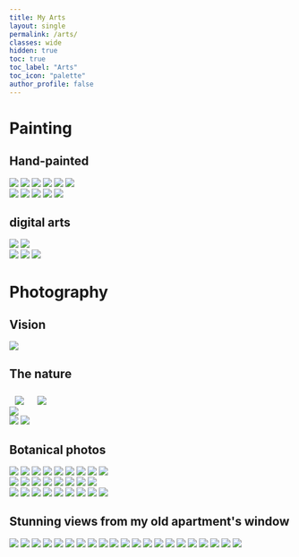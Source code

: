 ```yaml
---
title: My Arts
layout: single
permalink: /arts/
classes: wide
hidden: true
toc: true
toc_label: "Arts"
toc_icon: "palette" 
author_profile: false
---
```

# Painting
## Hand-painted
<div class='column2'>
    <img class="painting" src="/assets/images/arts/hand/01a5abd38dd335b0ca4523ef1f276215ea3904c68b.jpg">
    <img class="painting" src="/assets/images/arts/hand/01d724d8bb2bfa24aafecfb063f7556614b5967323.jpg">
    <img class="painting" src="/assets/images/arts/hand/01e1a930354facc61d494c03b7a3aa1ecd63e9fd11.jpg">
    <img class="painting" src="/assets/images/arts/hand/01f57b4598ffe38271cf77afdd8112d2e871fd0aab.jpg">
    <img class="painting" src="/assets/images/arts/hand/0129e08a7be2e6503fe7584b9786b974fcf70bd35f.jpg">
    <img class="painting" src="/assets/images/arts/hand/01857df4ac4ebbdb77a2068ed6415ea8de284384c0.jpg">
</div>
<div class='column2'>
    <img class="painting" src="/assets/images/arts/hand/0169d160e17ac03f5f16a720f82e14389b8050dcb1.jpg">
    <img class="painting" src="/assets/images/arts/hand/0182b7a701b513a1f6af92cdfffdec89dfe6f09ae0.jpg">
    <img class="painting" src="/assets/images/arts/hand/01101eec8b949eaaf2aab2c2cf258e91e0f27b2450.jpg">
    <img class="painting" src="/assets/images/arts/hand/01778c49fa86970c8e7f57cd13ba7f59e2563745f4.jpg">
    <img class="painting" src="/assets/images/arts/hand/0152b1db29d2e984b4279bb74f127c1184f8c71b38.jpg">
</div>
<div class='row'></div>

## digital arts
<div class='column2'>
    <img class="painting" src="/assets/images/arts/digital/01d6d178e8236c31edce257cadb164e78065d1f505.jpg">
    <img class="painting" src="/assets/images/arts/digital/011afe3d8a52f07e81ad4dbe46c425325b51f16e53.jpg">
</div>
<div class='column2'>
    <img class="painting" src="/assets/images/arts/digital/0134517bd361914711811896165c6e5221277f7a19.jpg">
    <img class="painting" src="/assets/images/arts/digital/0189079edde86a5bb9c8a8cbdd2eb835b9aaecad3b.jpg">
    <img class="painting" src="/assets/images/arts/digital/016831aeb2607af3df54b33570b384e2aab44e6268.jpg">
</div>
<div class='row'></div>

# Photography
## Vision
<img class="artphoto" src="/assets/images/arts/vision/01e8e2e3def8462e47afaccd59a4d349c209c04f03.jpg">

## The nature
<img style="padding-top:10px; padding-right:10px; padding-left:10px;" src="/assets/images/arts/nature/0119a6d0801a2bfb32975e8d9848b86530b914b73e.jpg">
<img style="padding-top:10px; padding-right:10px; padding-left:10px;" src="/assets/images/arts/nature/018fa6d47e623605750e6128369d9b0a79f0e81773.jpg">
<div class='column2'>
    <img class="artphoto" src="/assets/images/arts/nature/01c516a8cdf13bf7b4c7fd4ff2d5f30607c4e2aa60.jpg">
</div>
<div class='column2'>
    <img class="artphoto" src="/assets/images/arts/nature/01f48b58151b83b2f0bc30cade13c1ca6788c7cd45.jpg">
    <img class="artphoto" src="/assets/images/arts/nature/01e6fcfdec198b5ddabc321e01187f66ca2b91a827.jpg">
</div>
<div class = "row"></div>

## Botanical photos
<!-- <img class="artphoto" src=""> -->
<!-- photos from unsplash -->
<div class="column">
    <!-- ⬇ added at 01:00 20211015  -->
        <!-- photos from unsplash -->
    <img class="artphoto" src="https://images.unsplash.com/photo-1621703471822-3abe99e5d78f?ixid=MnwxMjA3fDB8MHxwcm9maWxlLXBhZ2V8OHx8fGVufDB8fHx8&ixlib=rb-1.2.1&auto=format&fit=crop&w=500&q=60">
    <img class="artphoto" src="https://images.unsplash.com/photo-1621703760345-a8eded57a794?ixid=MnwxMjA3fDB8MHxwcm9maWxlLXBhZ2V8NXx8fGVufDB8fHx8&ixlib=rb-1.2.1&auto=format&fit=crop&w=500&q=60">
    <img class="artphoto" src="https://images.unsplash.com/photo-1634267947759-c426793488ca?ixid=MnwxMjA3fDB8MHxwcm9maWxlLXBhZ2V8MXx8fGVufDB8fHx8&ixlib=rb-1.2.1&auto=format&fit=crop&w=500&q=60">
        <!-- local photo -->
    <img class="artphoto" src="/assets/images/arts/botanical/01a58981ae5b4e7323c2c5dbd5384685b8c96cd0cb.jpg">
    <img class="artphoto" src="/assets/images/arts/botanical/01b4aeca275f645fd501d1b624be6549bae1261d2a.jpg">
    <img class="artphoto" src="/assets/images/arts/botanical/01e751ce76e559d43f55513430e3ae4ea5ff574ecd.jpg">
    <img class="artphoto" src="/assets/images/arts/botanical/01ef010d6ec05d3068ab94bc1ed87dcbdcb79c9ac7.jpg">
    <img class="artphoto" src="/assets/images/arts/botanical/01fef5c123030443560e31c54fe6c08945349fa1db.jpg">
    <img class="artphoto" src="/assets/images/arts/botanical/0145d85d36e881be448fb824e8f8a8c984734d6da5.jpg">
</div>
<div class="column">
    <!-- ⬇ added at 01:00 20211015  -->
        <!-- photos from unsplash -->
    <img class="artphoto" src="https://images.unsplash.com/photo-1634267930237-e3a429e93193?ixid=MnwxMjA3fDB8MHxwcm9maWxlLXBhZ2V8Mnx8fGVufDB8fHx8&ixlib=rb-1.2.1&auto=format&fit=crop&w=500&q=60">
    <img class="artphoto" src="https://images.unsplash.com/photo-1621703778579-9d9d12483cf9?ixid=MnwxMjA3fDB8MHxwcm9maWxlLXBhZ2V8NHx8fGVufDB8fHx8&ixlib=rb-1.2.1&auto=format&fit=crop&w=500&q=60">
    <img class="artphoto" src="https://images.unsplash.com/photo-1621702896992-62a642534005?ixlib=rb-1.2.1&ixid=MnwxMjA3fDB8MHxwcm9maWxlLXBhZ2V8MTB8fHxlbnwwfHx8fA%3D%3D&auto=format&fit=crop&w=500&q=60">
    <img class="artphoto" src="https://images.unsplash.com/photo-1621703711951-25a726edee1f?ixid=MnwxMjA3fDB8MHxwcm9maWxlLXBhZ2V8N3x8fGVufDB8fHx8&ixlib=rb-1.2.1&auto=format&fit=crop&w=500&q=60">
        <!-- local photo -->
    <img class="artphoto" src="/assets/images/arts/botanical/014bad454bf0c9db41f9157873ba73b9d8f8ba5bdc.jpg">
    <img class="artphoto" src="/assets/images/arts/botanical/014c8d5a60f6d8a52cc5be6a063621980560788072.jpg">
    <img class="artphoto" src="/assets/images/arts/botanical/017a2ac889f4172182759a3050984a7402f137698b.jpg">
    <img class="artphoto" src="/assets/images/arts/botanical/018fefe8ff00b927eadd3a378b71f7d0f2b52702bc.jpg">
</div>
<div class="column">
    <!-- ⬇ added at 01:00 20211015  -->
        <!-- photos from unsplash -->
    <img class="artphoto" src="https://images.unsplash.com/photo-1621703794286-c5fddb7825d8?ixlib=rb-1.2.1&ixid=MnwxMjA3fDB8MHxwcm9maWxlLXBhZ2V8M3x8fGVufDB8fHx8&auto=format&fit=crop&w=500&q=60">
    <img class="artphoto" src="https://images.unsplash.com/photo-1621703731378-2343f0178058?ixlib=rb-1.2.1&ixid=MnwxMjA3fDB8MHxwcm9maWxlLXBhZ2V8Nnx8fGVufDB8fHx8&auto=format&fit=crop&w=500&q=60">
    <img class="artphoto" src="https://images.unsplash.com/photo-1621703211003-aff13180e3e4?ixid=MnwxMjA3fDB8MHxwcm9maWxlLXBhZ2V8OXx8fGVufDB8fHx8&ixlib=rb-1.2.1&auto=format&fit=crop&w=500&q=60">
        <!-- local photo -->
    <img class="artphoto" src="/assets/images/arts/botanical/0169a939ab888e8c3aed0257952feb2a486b19d2e4.jpg">
    <img class="artphoto" src="/assets/images/arts/botanical/0171e0e78093f6afd6305459a375f90c3aea74bd82.jpg">
    <img class="artphoto" src="/assets/images/arts/botanical/0196b94bbd8ffe048f03b499372fd7c0605d3564a1.jpg">
    <img class="artphoto" src="/assets/images/arts/botanical/01035bf198328e671da3e2c7217de62d551cb7b2ca.jpg">
    <img class="artphoto" src="/assets/images/arts/botanical/01730af8138456d127d9b8b94ae9c657cac74b3eb1.jpg">
    <img class="artphoto" src="/assets/images/arts/botanical/019710fba2365e24ad7405fd8278af40e33dbe6efb.jpg">
</div>
<div class = "row"></div>

## Stunning views from my old apartment's window
<img class="artphoto" src="/assets/images/arts/windowView/01b7f395b82ba615563775f1f0ef3ab660dccaab96.jpg">
<img class="artphoto" src="/assets/images/arts/windowView/01bad4c312569f947cd51ccdf7e42e891be10d6f6b.jpg">
<img class="artphoto" src="/assets/images/arts/windowView/01ddb874a3c292da84e35703f6a3139e6b7d6e3171.jpg">
<img class="artphoto" src="/assets/images/arts/windowView/01f29f033b0c40ae17aaec37ac43539e02487d4c48.jpg">
<img class="artphoto" src="/assets/images/arts/windowView/01f31fc0b7fe19c77f71f0a335cc1f9ec224afdfb0.jpg">
<img class="artphoto" src="/assets/images/arts/windowView/010c3c68a9057394443b2146b46d1de5108052fc72.jpg">
<img class="artphoto" src="/assets/images/arts/windowView/012e8e761e99cee5af5405f1ced3012c5795d7ab7a.jpg">
<img class="artphoto" src="/assets/images/arts/windowView/013aee2acbee6afa877554711c19df3ddfea6cad2f.jpg">
<img class="artphoto" src="/assets/images/arts/windowView/016fe5252ec39a68b5cfdf689a149b94e6169ec374.jpg">
<img class="artphoto" src="/assets/images/arts/windowView/019dac2f58830c4a573ec91aac9111714425c3111c.jpg">
<img class="artphoto" src="/assets/images/arts/windowView/0107e4d03996562c122ecfb4930e96e74f18a57394.jpg">
<img class="artphoto" src="/assets/images/arts/windowView/0109a0af3b5c8071305001433408e1bfe489e5e6c9.jpg">
<img class="artphoto" src="/assets/images/arts/windowView/0156f6d8b75f1f3996f6f15f4a02f436a63bf9fe7a.jpg">
<img class="artphoto" src="/assets/images/arts/windowView/0163adecd3e3c094a1e6b682bcd4b3231fc48a4536.jpg">
<img class="artphoto" src="/assets/images/arts/windowView/0168da95ecdf7b25224033fe61057646cc95cfe6fb.jpg">
<img class="artphoto" src="/assets/images/arts/windowView/01665dd4963563434724692fa49e1f8dd65d2f74fb.jpg">
<img class="artphoto" src="/assets/images/arts/windowView/010348a88544646fb7558f7323353bdb6309ccf4d1.jpg">
<img class="artphoto" src="/assets/images/arts/windowView/0189729a614b09b05c3bc021fac3459a227475d51b.jpg">
<img class="artphoto" src="/assets/images/arts/windowView/01162227c50ac52466f958c3a0ab15f9ddf0935c97.jpg">
<img class="artphoto" src="/assets/images/arts/windowView/012254978d4c0cbe55c6666b54ce048fb16a37c410.jpg">
<img class="artphoto" src="/assets/images/arts/windowView/0162338288e4f5574c8fc75dbe6dc931d17fec2a3a.jpg">
